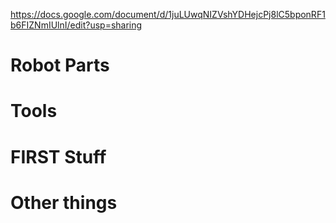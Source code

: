 https://docs.google.com/document/d/1juLUwqNIZVshYDHejcPj8lC5bponRF1b6FIZNmIUlnI/edit?usp=sharing
#  Robot Parts # 
#  Tools # 
#  FIRST Stuff # 
#  Other things # 
